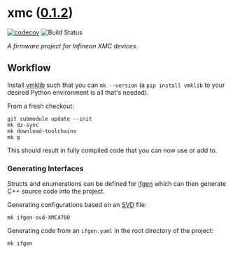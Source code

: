 <!--
    =====================================
    generator=datazen
    version=3.1.3
    hash=9785371b9d3171acb706d865fc31ddaa
    =====================================
-->

# xmc ([0.1.2](https://github.com/vkottler/xmc/releases/tag/0.1.2))

[![codecov](https://codecov.io/gh/vkottler/xmc/branch/master/graph/badge.svg)](https://codecov.io/gh/vkottler/xmc)
![Build Status](https://github.com/vkottler/xmc/actions/workflows/yambs-project.yml/badge.svg)

*A firmware project for Infineon XMC devices.*

## Workflow

Install [vmklib](https://github.com/vkottler/vmklib) such that you can
`mk --version` (a `pip install vmklib` to your desired Python environment is
all that's needed).

From a fresh checkout:

```
git submodule update --init
mk dz-sync
mk download-toolchains
mk g
```

This should result in fully compiled code that you can now use or add to.


### Generating Interfaces

Structs and enumerations can be defined for
[ifgen](https://github.com/vkottler/ifgen) which can then generate C++ source
code into the project.

Generating configurations based on an
[SVD](https://github.com/vkottler/ifgen/tree/master/ifgen/data/svd) file:

```
mk ifgen-svd-XMC4700
```

Generating code from an `ifgen.yaml` in the root directory of the project:

```
mk ifgen
```
